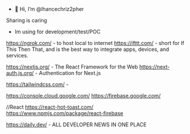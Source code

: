 - 👋 Hi, I’m @lhancechriz2pher

Sharing is caring
  - Im using for development/test/POC 

https://ngrok.com/  - to host local to internet
https://ifttt.com/ -  short for If This Then That, and is the best way to integrate apps, devices, and services. 

https://nextjs.org/ - The React Framework for the Web
https://next-auth.js.org/ - Authentication for Next.js

https://tailwindcss.com/ - 

https://console.cloud.google.com/
https://firebase.google.com/


//React
https://react-hot-toast.com/
https://www.npmjs.com/package/react-firebase


https://daily.dev/ - ALL DEVELOPER NEWS IN ONE PLACE
